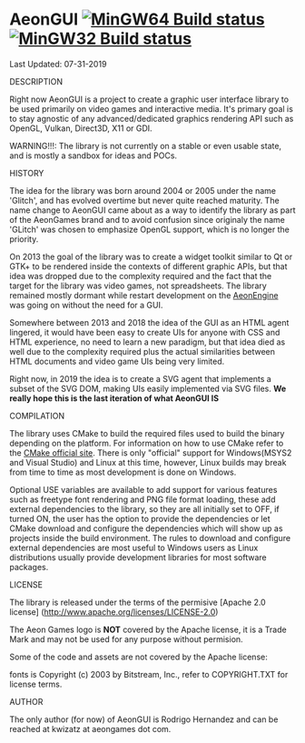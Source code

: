 AeonGUI [![MinGW64 Build status](https://ci.appveyor.com/api/projects/status/g1hx08cchdmkbw3m?svg=true)](https://ci.appveyor.com/project/Kwizatz/aeongui) [![MinGW32 Build status](https://ci.appveyor.com/api/projects/status/yogupd65ow1dr8pq?svg=true)](https://ci.appveyor.com/project/Kwizatz/aeongui-altq2)
=======

Last Updated: 07-31-2019

DESCRIPTION

Right now AeonGUI is a project to create a graphic user interface library to be used primarily on video games and interactive media.
It's primary goal is to stay agnostic of any advanced/dedicated graphics rendering API such as OpenGL, Vulkan, Direct3D, X11 or GDI.

WARNING!!!: The library is not currently on a stable or even usable state, and is mostly a sandbox for ideas and POCs.

HISTORY

The idea for the library was born around 2004 or 2005 under the name 'Glitch', and has evolved overtime but never quite reached maturity.
The name change to AeonGUI came about as a way to identify the library as part of the AeonGames brand
and to avoid confusion since originaly the name 'GLitch' was chosen to emphasize OpenGL support, which is no longer the priority.

On 2013 the goal of the library was to create a widget toolkit similar to Qt or GTK+ to be rendered inside the contexts of different
graphic APIs, but that idea was dropped due to the complexity required and the fact that the target for the library was video games,
not spreadsheets. The library remained mostly dormant while restart development on the [AeonEngine](https://github.com/AeonGames/AeonEngine)
was going on without the need for a GUI.

Somewhere between 2013 and 2018 the idea of the GUI as an HTML agent lingered, it would have been easy to create UIs for anyone
with CSS and HTML experience, no need to learn a new paradigm, but that idea died as well due to the complexity required plus
the actual similarities between HTML documents and video game UIs being very limited.

Right now, in 2019 the idea is to create a SVG agent that implements a subset of the SVG DOM, making UIs easily implemented via SVG files.
**We really hope this is the last iteration of what AeonGUI IS**

COMPILATION

The library uses CMake to build the required files used to build the binary depending on the platform.
For information on how to use CMake refer to the [CMake official site](https://www.cmake.org).
There is only "official" support for Windows(MSYS2 and Visual Studio) and Linux at this time,
however, Linux builds may break from time to time as most development is done on Windows.

Optional USE variables are available to add support for various features such as freetype font rendering and PNG file format loading,
these add external dependencies to the library, so they are all initially set to OFF, if turned ON, the user has the option to provide
the dependencies or let CMake download and configure the dependencies which will show up as projects inside the build environment.
The rules to download and configure external dependencies are most useful to Windows users as Linux distributions usually provide
development libraries for most software packages.

LICENSE

The library is released under the terms of the permisive [Apache 2.0 license] (http://www.apache.org/licenses/LICENSE-2.0)

The Aeon Games logo is __NOT__ covered by the Apache license,
it is a Trade Mark and may not be used for any purpose without permision.

Some of the code and assets are not covered by the Apache license:

fonts     is Copyright (c) 2003 by Bitstream, Inc., refer to COPYRIGHT.TXT for license terms.

AUTHOR

The only author (for now) of AeonGUI is Rodrigo Hernandez and can be reached at kwizatz at aeongames dot com.
